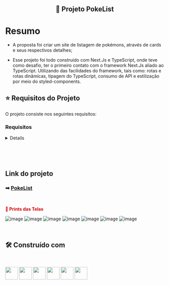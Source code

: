 <h2 align="center">
    <br>
    <p align="center" style="font-weight: bold;"> 🚀 Projeto PokeList
<p>
</h2>

<h1>Resumo</h1>

- A proposta foi criar um site de listagem de pokémons, através de cards e seus respectivos detalhes;
 
- Esse projeto foi todo construido com Next.Js e TypeScript, onde teve como desafio, ter o primeiro contato com o framework Next.Js aliado ao TypeScript. Utilizando das facilidades do framework, tais como: rotas e rotas dinâmicas, tipagem do TypeScript, consumo de API e estilização por meio do styled-components.

<h2>
    <p style="font-weight: bold;">⭐ Requisitos do Projeto</p>
</h2>

O projeto consiste nos seguintes requisitos:

### Requisitos
<details> 

- Renderizar os pokémons em cards

- Requisições da API

- Detalhes pela rota dinâmica do Next

- Estilização por meio do styled-components
</details>
<br/>


<h2>
    <br>
    <p style="font-weight: bold;"> Link do projeto</p>
</h2>

 ### ➡  [PokeList](http://poke-list-theta.vercel.app)

 <br>
    <p style="color: #D30404; font-weight: bold;"> 📸 Prints das Telas</p>
</h2>

![image](https://user-images.githubusercontent.com/96210622/209735628-aa228962-a34d-4160-bbbc-7e10c08dca84.png)
![image](https://user-images.githubusercontent.com/96210622/209735647-4cc24cd9-223e-493d-a9f9-1d692c930a51.png)
![image](https://user-images.githubusercontent.com/96210622/209735666-cfca2ccf-78bb-4cdb-9fd4-33748fd8682c.png)
![image](https://user-images.githubusercontent.com/96210622/209735723-987ae0c3-9618-4531-b72d-352c4a0807c2.png)
![image](https://user-images.githubusercontent.com/96210622/209735747-8335667c-9759-4459-b227-6ff70837c648.png)
![image](https://user-images.githubusercontent.com/96210622/210287012-c63a54e6-92d9-44ff-b2ec-9cb16c50733c.png)
![image](https://user-images.githubusercontent.com/96210622/209735767-12d532b4-af49-4922-9d7d-70687450db1c.png)

<br>

## 🛠️ Construído com
<br>
<p>
<img witdh="40px" height="40px" src="https://raw.githubusercontent.com/styled-components/brand/master/styled-components.png">
<img witdh="40px" height="40px" src="https://th.bing.com/th/id/OIP.RPBz-RMqBFmBnq5q-ls4BwAAAA?pid=ImgDet&rs=1">
<img witdh="40px" height="40px" src="https://cdn-icons-png.flaticon.com/512/5968/5968381.png">
<img witdh="40px" height="40px" src="https://user-images.githubusercontent.com/98292838/163856370-844eb1b7-11f6-48cd-abec-21c1da4b38b4.png">
<img witdh="40px" height="40px" src="https://user-images.githubusercontent.com/98292838/163856432-c20873d2-9b31-412e-92e9-a1f6c609b40c.png">
<img witdh="40px" height="40px" src="https://user-images.githubusercontent.com/98292838/163856484-18282144-9061-42ee-9691-66c6454b362f.png">

</p>

<h2>
    <br>

